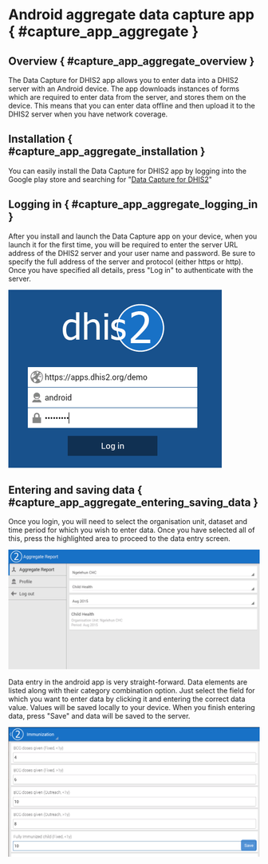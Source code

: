 # Android aggregate data capture app { #capture_app_aggregate }

## Overview { #capture_app_aggregate_overview  } 

The Data Capture for DHIS2 app allows you to enter data into a DHIS2
server with an Android device. The app downloads instances of forms
which are required to enter data from the server, and stores them on the
device. This means that you can enter data offline and then upload it to
the DHIS2 server when you have network coverage.

## Installation { #capture_app_aggregate_installation }

You can easily install the Data Capture for DHIS2 app by logging into
the Google play store and searching for "[Data Capture for
DHIS2](https://play.google.com/store/apps/details?id=org.dhis2.mobile)"

## Logging in { #capture_app_aggregate_logging_in }


After you install and launch the Data Capture app on your device, when
you launch it for the first time, you will be required to enter the
server URL address of the DHIS2 server and your user name and password.
Be sure to specify the full address of the server and protocol (either
https or http). Once you have specified all details, press "Log in" to
authenticate with the server.


![](resources/images/android/dc/android_dc_login.png)

## Entering and saving data { #capture_app_aggregate_entering_saving_data }

Once you login, you will need to select the organisation unit, dataset
and time period for which you wish to enter data. Once you have selected
all of this, press the highlighted area to proceed to the data entry
screen.


![](resources/images/android/dc/android_dc_select.png)

Data entry in the android app is very straight-forward. Data elements
are listed along with their category combination option. Just select the
field for which you want to enter data by clicking it and entering the
correct data value. Values will be saved locally to your device. When
you finish entering data, press "Save" and data will be saved to the
server.

![](resources/images/android/dc/android_dc_enter.png)

